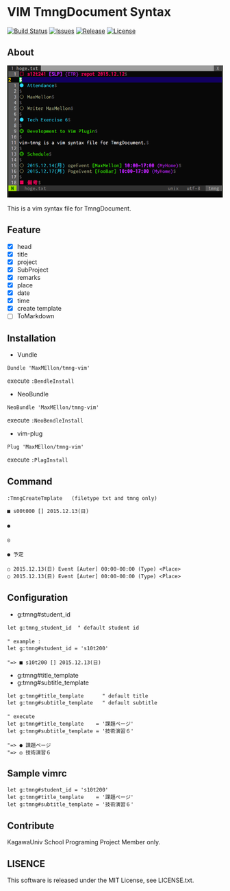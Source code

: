 # VIM TmngDocument Syntax

[![Build Status](https://travis-ci.org/MaxMEllon/vim-tmng.svg?branch=master)](https://travis-ci.org/MaxMEllon/vim-tmng)
[![Issues](http://img.shields.io/github/issues/MaxMEllon/vim-tmng.vim.svg)](https://github.com/MaxMellon/vim-tmng/issues)
[![Release](https://img.shields.io/github/release/MaxMEllon/vim-tmng.svg)](https://github.com/MaxMEllon/vim-tmng/releases/latest)
[![License](https://img.shields.io/github/license/MaxMEllon/vim-tmng.svg)](https://github.com/MaxMEllon/vim-tmng/blob/master/LICENSE.txt)

## About

![demo](https://raw.githubusercontent.com/MaxMEllon/demos/master/vim_tmng.png)

This is a vim syntax file for TmngDocument.

## Feature

- [x] head
- [x] title
- [x] project
- [x] SubProject
- [x] remarks
- [x] place
- [x] date
- [x] time
- [x] create template
- [ ] ToMarkdown

## Installation

- Vundle

```vim
Bundle 'MaxMEllon/tmng-vim'
```

execute `:BendleInstall`

- NeoBundle

```vim
NeoBundle 'MaxMEllon/tmng-vim'
```

execute `:NeoBendleInstall`

- vim-plug

```vim
Plug 'MaxMEllon/tmng-vim'
```

execute `:PlagInstall`

## Command

`:TmngCreateTmplate   (filetype txt and tmng only)`

```txt
■ s00t000 [] 2015.12.13(日)

● 

◎ 

● 予定

○ 2015.12.13(日) Event [Auter] 00:00-00:00 (Type) <Place>
○ 2015.12.13(日) Event [Auter] 00:00-00:00 (Type) <Place>
```

## Configuration

- g:tmng#student_id

```vim
let g:tmng_student_id  " default student id

" example :
let g:tmng#student_id = 's10t200'

"=> ■ s10t200 [] 2015.12.13(日)
```

- g:tmng#title_template
- g:tmng#subtitle_template

```vim
let g:tmng#title_template      " default title
let g:tmng#subtitle_template   " default subtitle

" execute
let g:tmng#title_template    = '課題ページ'
let g:tmng#subtitle_template = '技術演習６'

"=> ● 課題ページ
"=> ◎ 技術演習６
```

## Sample vimrc

```vim
let g:tmng#student_id = 's10t200'
let g:tmng#title_template    = '課題ページ'
let g:tmng#subtitle_template = '技術演習６'
```

## Contribute

KagawaUniv School Programing Project Member only.

## LISENCE

This software is released under the MIT License, see LICENSE.txt.
